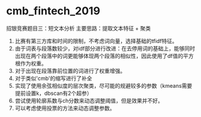 # cmb_fintech_2019
招银竞赛题目三：短文本分析
主要思路：提取文本特征 + 聚类
1. 比赛有第三方库和时间的限制，不考虑词向量，选择基础的tfidf特征。
2. 由于词表与段落数较少，对idf部分进行改进：在去停用词的基础上，能够同时出现在两个段落中的词更能够体现两个段落的相似性，因此使用了df值的平方根作为权重。
3. 对于出现在段落靠前位置的词进行了权重增强。
4. 对于类似'cmb'的缩写进行了补全
5. 实现了使用余弦相似度的层次聚类，尽可能的规避较多的参数（kmeans需要提前设置k，dbscan有2个超参）
6. 尝试使用轮廓系数与ch分数来动态调整阈值，但是效果并不好。
7. 可以考虑使用投票的方法来动态调整参数。
